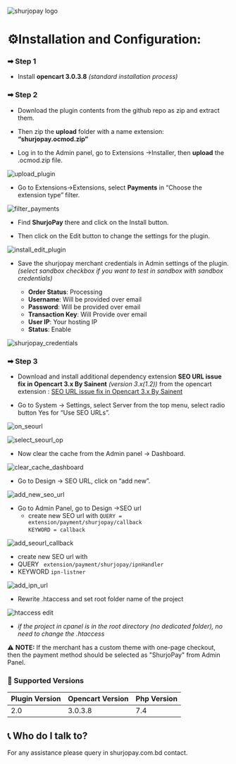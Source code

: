 ![shurjopay logo](https://user-images.githubusercontent.com/68351215/203033818-e457ec28-200c-4610-912e-00f0c50842ea.png)


# ⚙️Installation and Configuration:

### ➡ Step 1
* Install **opencart 3.0.3.8**
    *(standard installation process)*

### ➡ Step 2
* Download the plugin contents from the github repo as zip and extract them.

* Then zip the **upload**  folder with a name extension: **“shurjopay.ocmod.zip”**

* Log in to the Admin panel, go to Extensions ->Installer, then **upload** the .ocmod.zip file.

![upload_plugin](https://user-images.githubusercontent.com/68351215/203031591-1c225180-d1db-4f9f-8000-75ec92915168.png)

* Go to Extensions->Extensions, select **Payments** in “Choose the extension type” filter.

![filter_payments](https://user-images.githubusercontent.com/68351215/203031697-fde6ee96-03e2-4d14-8e63-034aadb210f8.png)

* Find **ShurjoPay** there and click on the Install button.

* Then click on the Edit button to change the settings for the plugin.

![install_edit_plugin](https://user-images.githubusercontent.com/68351215/203031846-91b83ef0-c1ae-4667-a2f3-af2091a191cf.png)

* Save the shurjopay merchant credentials in Admin settings of the plugin.\
    _(select sandbox checkbox if you want to test in sandbox with sandbox credentials)_

    * **Order Status**: Processing
    * **Username**: Will be provided over email
    * **Password**: Will be provided over email
    * **Transaction Key**: Will Provide over email
    * **User IP**: Your hosting IP
    * **Status**: Enable
    
![shurjopay_credentials](https://user-images.githubusercontent.com/68351215/203031903-186ce07f-7d25-47c5-828b-8e1f09dd3d70.png)

### ➡ Step 3

* Download and install additional dependency extension **SEO URL issue fix in Opencart 3.x By Sainent** *(version 3.x(1.2))* from the opencart extension :
    [SEO URL issue fix in Opencart 3.x By Sainent](https://www.opencart.com/index.php?route=marketplace/extension/info&extension_id=31993&filter_member=sainent)
    
* Go to System -> Settings, select Server from the top menu, select radio button Yes for “Use SEO URLs”.

![on_seourl](https://user-images.githubusercontent.com/68351215/203032094-015b5e1c-a38e-4731-8bab-eecb43fa5975.png)

![select_seourl_op](https://user-images.githubusercontent.com/68351215/203032458-3bcfc47f-efc3-4fdb-9c51-d00e96e83b12.png)

* Now clear the cache from the Admin panel -> Dashboard.

![clear_cache_dashboard](https://user-images.githubusercontent.com/68351215/203032163-9aa0a1e8-70d2-4761-8930-dd589cade8cc.png)


* Go to Design -> SEO URL, click on “add new”.

![add_new_seo_url](https://user-images.githubusercontent.com/68351215/203032276-c4d0c25e-dc0e-48d6-86bb-a4ed02b699d1.png)

* Go to Admin Panel, go to Design ->SEO url 
    * create new SEO url with 
    ``QUERY = extension/payment/shurjopay/callback`` \
    ``KEYWORD = callback``
    
![add_seourl_callback](https://user-images.githubusercontent.com/68351215/203032322-3e283db8-260d-4d78-87cb-2e81e7ca8f53.png)

    
   * create new SEO url with 
   * QUERY
    ``` extension/payment/shurjopay/ipnHandler``` 
   * KEYWORD
    ```ipn-listner```
    
![add_ipn_url](https://user-images.githubusercontent.com/68351215/203032360-96dc7fa7-0d5c-4112-af2f-7461f28397c4.png)


* Rewrite .htaccess and set root folder name of the project 

![htaccess edit](https://user-images.githubusercontent.com/68351215/203035990-1e353e3c-4308-48fc-a108-0598b30d5680.png)
* *if the project in cpanel is in the root directory (no dedicated folder), no need to change the .htaccess*


⚠️ **NOTE:** If the merchant has a custom theme with one-page checkout, then the payment method should be selected as "ShurjoPay" from Admin Panel.


### 🔧 Supported Versions
| Plugin Version | Opencart Version | Php Version |
|----|----|----|
| 2.0 | 3.0.3.8 | 7.4 |



## 📞 Who do I talk to?
For any assistance please query in shurjopay.com.bd contact.

